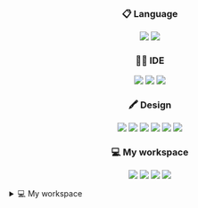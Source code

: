 
<h3 align="center">
<a>📋 Language</a>
</h3>

<p align="center">
  <img src="https://img.shields.io/badge/JavaScript-323330?style=for-the-badge&logo=javascript&logoColor=F7DF1E"/>
  <img src="https://img.shields.io/badge/TypeScript-007ACC?style=for-the-badge&logo=typescript&logoColor=white"/>
</p>


<h3 align="center">
<a>👩‍💻 IDE</a>
</h3>
<p align="center">
  <img src="https://img.shields.io/badge/Notepad++-90E59A.svg?style=for-the-badge&logo=notepad%2B%2B&logoColor=black"/>
  <img src="https://img.shields.io/badge/sublime_text-%23575757.svg?&style=for-the-badge&logo=sublime-text&logoColor=important"/>
  <img src="https://img.shields.io/badge/Visual_Studio_Code-0078D4?style=for-the-badge&logo=visual%20studio%20code&logoColor=white"/>

<h3 align="center">
<a>🖍 Design</a>
</h3>
<p align="center">
  <img src="https://img.shields.io/badge/Adobe%20after%20affects-CF96FD?style=for-the-badge&logo=Adobe%20after%20effects&logoColor=393665"/>
  <img src="https://img.shields.io/badge/Adobe%20Photoshop-31A8FF?style=for-the-badge&logo=Adobe%20Photoshop&logoColor=black"/>
  <img src="https://img.shields.io/badge/Adobe%20Premiere%20Pro-9999FF?style=for-the-badge&logo=Adobe%20Premiere%20Pro&logoColor=white"/>
  <img src="https://img.shields.io/badge/Adobe%20XD-470137?style=for-the-badge&logo=Adobe%20XD&logoColor=#FF61F6"/>
  <img src="https://img.shields.io/badge/Canva-%2300C4CC.svg?&style=for-the-badge&logo=Canva&logoColor=white"/>
  <img src="https://img.shields.io/badge/Figma-F24E1E?style=for-the-badge&logo=figma&logoColor=white"/>

<h3 align="center">
<a>💻 My workspace</a>
</h3>
<p align="center">
  <img src="https://img.shields.io/badge/Windows_11-0078d4?style=for-the-badge&logo=windows-11&logoColor=white"/>
  <img src="https://img.shields.io/badge/intel-core%20i9%209900K-%230071C5.svg?&style=for-the-badge&logo=intel&logoColor=white"/>
  <img src="https://img.shields.io/badge/RAM-64GB-%230071C5.svg?&style=for-the-badge&logoColor=white"/>
  <img src="https://img.shields.io/badge/NVIDIA-RTX 2080Ti-76B900?style=for-the-badge&logo=nvidia&logoColor=white"/>

<details>
<summary>
💻 My workspace
</summary>
<h2 align="left">
<a>🎮 Games</a>
</h2>
<p">
  <img src="https://img.shields.io/badge/Steam-Richard%20La%20Ruina-000000?style=for-the-badge&logo=steam&logoColor=white"/>
    <img src="https://img.shields.io/badge/Riot_Games-ZdradaKali%20(EUW)-D32936?style=for-the-badge&logo=riot-games&logoColor=white"/>
  <img src="https://img.shields.io/badge/Battle.net-H4tsuneM1ku-000?style=for-the-badge&logo=battle.net&logoColor=148EFF"/>
  <img src="https://img.shields.io/badge/Epic%20Games-ZdradaKali-313131?style=for-the-badge&logo=Epic%20Games&logoColor=white"/>
  <img src="https://img.shields.io/badge/Origin-ZdradaKali-e95721?style=for-the-badge&logo=origin&logoColor=white"/>
  <img src="https://img.shields.io/badge/Nintendo_Switch-SW%208535%205305%200515-E60012?style=for-the-badge&logo=nintendo-switch&logoColor=white"/>
  <img src="https://img.shields.io/badge/PlayStation-Zdradamus-003791?style=for-the-badge&logo=playstation&logoColor=white"/>
  <img src="https://img.shields.io/badge/Xbox-ZdradaKali-107C10?style=for-the-badge&logo=xbox&logoColor=white"/>
</details>






<!--
**H4tsuneM1ku/H4tsuneM1ku** is a ✨ _special_ ✨ repository because its `README.md` (this file) appears on your GitHub profile.

Here are some ideas to get you started:

- 🔭 I’m currently working on ...
- 🌱 I’m currently learning ...
- 👯 I’m looking to collaborate on ...
- 🤔 I’m looking for help with ...
- 💬 Ask me about ...
- 📫 How to reach me: ...
- 😄 Pronouns: ...
- ⚡ Fun fact: ...
-->

<!-- <p align="center">
<a href="https://www.linkedin.com/in/alexandresanlim/" rel="nofollow">
  <img src="https://camo.githubusercontent.com/a493f6833f99fb3c85788d6d9305e6b7a42b838e5ee5d138fd9a8214a7e77472/68747470733a2f2f696d672e736869656c64732e696f2f62616467652f6c696e6b6564696e2d2532333030373742352e7376673f267374796c653d666f722d7468652d6261646765266c6f676f3d6c696e6b6564696e266c6f676f436f6c6f723d7768697465" data-canonical-src="https://img.shields.io/badge/linkedin-%230077B5.svg?&amp;style=for-the-badge&amp;logo=linkedin&amp;logoColor=white" style="max-width: 100%;"></a>
</p> -->